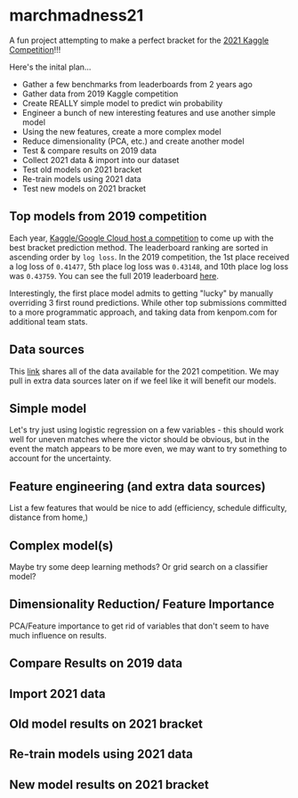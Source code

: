 # marchmadness21
A fun project attempting to make a perfect bracket for the [2021 Kaggle Competition](https://www.kaggle.com/c/ncaam-march-mania-2021/data)!!!

Here's the inital plan...  
- Gather a few benchmarks from leaderboards from 2 years ago
- Gather data from 2019 Kaggle competition
- Create REALLY simple model to predict win probability
- Engineer a bunch of new interesting features and use another simple model
- Using the new features, create a more complex model
- Reduce dimensionality (PCA, etc.) and create another model
- Test & compare results on 2019 data
- Collect 2021 data & import into our dataset
- Test old models on 2021 bracket
- Re-train models using 2021 data
- Test new models on 2021 bracket

## Top models from 2019 competition
Each year, [Kaggle/Google Cloud host a competition](https://www.kaggle.com/c/mens-machine-learning-competition-2019) to come up with the best bracket prediction method.  The leaderboard ranking are sorted in ascending order by `log loss`.  In the 2019 competition, the 1st place received a log loss of `0.41477`, 5th place log loss was `0.43148`, and 10th place log loss was `0.43759`.  You can see the full 2019 leaderboard [here](https://www.kaggle.com/c/mens-machine-learning-competition-2019/leaderboard).

Interestingly, the first place model admits to getting "lucky" by manually overriding 3 first round predictions.  While other top submissions committed to a more programmatic approach, and taking data from kenpom.com for additional team stats.

## Data sources
This [link](https://www.kaggle.com/c/ncaam-march-mania-2021/data) shares all of the data available for the 2021 competition.  We may pull in extra data sources later on if we feel like it will benefit our models.

## Simple model
Let's try just using logistic regression on a few variables - this should work well for uneven matches where the victor should be obvious, but in the event the match appears to be more even, we may want to try something to account for the uncertainty.

## Feature engineering (and extra data sources)
List a few features that would be nice to add (efficiency, schedule difficulty, distance from home,)

## Complex model(s)
Maybe try some deep learning methods? Or grid search on a classifier model?

## Dimensionality Reduction/ Feature Importance
PCA/Feature importance to get rid of variables that don't seem to have much influence on results.

## Compare Results on 2019 data


## Import 2021 data


## Old model results on 2021 bracket


## Re-train models using 2021 data


## New model results on 2021 bracket


